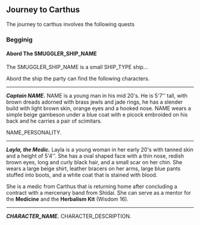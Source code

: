 ## Journey to Carthus
The journey to carthus involves the following quests

### Begginig

#### Abord The SMUGGLER_SHIP_NAME
The SMUGGLER_SHIP_NAME is a small SHIP_TYPE ship...

Abord the ship the party can find the following characters.
___
***Captain NAME.***
NAME is a young man in his mid 20's. He is 5'7'' tall, with brown dreads adorned with brass jewls and jade rings, he has a slender build with light brown skin, orange eyes and a hooked nose. NAME wears a simple beige gambeson under a blue coat with e picock embroided on his back and he carries a pair of scimitars.

NAME_PERSONALITY.

___
***Layla, the Medic.***
Layla is a young woman in her early 20's with tanned skin and a height of 5'4''. She has a oval shaped face with a thin nose, redish brown eyes, long and curly black hair, and a small scar on her chin. She wears a large beige shirt, leather bracers on her arms, large blue pants stuffed into boots, and a white coat that is stained with blood.

She is a medic from Carthus that is returning home after concluding a contract with a mercenary band from Shidai. She can serve as a mentor for the **Medicine** and the **Herbalism Kit** (Wisdom 16).

___
***CHARACTER_NAME.***
CHARACTER_DESCRIPTION.
